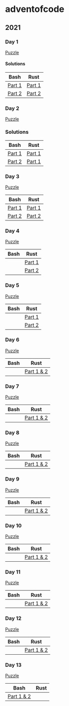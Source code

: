 # adventofcode

## 2021

### Day 1
[Puzzle](2021/Day1/Day1.md)

#### Solutions

| Bash                                   | Rust                                            |
| -------------------------------------- | ----------------------------------------------- |
| [Part 1](2021/Day1/bash/Day1_Part1.sh) | [Part 1](2021/Day1/rust/day1_part1/src/main.rs) |
| [Part 2](2021/Day1/bash/Day1_Part2.sh) | [Part 2](2021/Day1/rust/day1_part2/src/main.rs) |

### Day 2

[Puzzle](2021/Day2/Day2.md)

### Solutions

| Bash                                   | Rust                                            |
| ---------------------------------------| ----------------------------------------------- |
| [Part 1](2021/Day2/bash/Day2_Part1.sh) | [Part 1](2021/Day2/rust/day2_part1/src/main.rs) |
| [Part 2](2021/Day2/bash/Day2_Part2.sh) | [Part 1](2021/Day2/rust/day2_part2/src/main.rs) |

### Day 3

[Puzzle](2021/Day3/Day3.md)

| Bash                                   | Rust                                            |
| -------------------------------------- | ----------------------------------------------- |
| [Part 1](2021/Day3/bash/day3_part1.sh) | [Part 1](2021/Day3/rust/day3_part1/src/main.rs) |
| [Part 2](2021/Day3/bash/day3_part2.sh) | [Part 2](2021/Day3/rust/day3_part1/src/main.rs) |
### Day 4

[Puzzle](2021/Day4/Day4.md)

| Bash                                   | Rust                                            |
| ---------------------------------------| ----------------------------------------------- |
|  | [Part 1](2021/Day4/rust/day4_part1/src/main.rs) |
|  | [Part 2](2021/Day4/rust/day4_part1/src/main.rs) |

### Day 5

[Puzzle](2021/Day5/Day5.md)

| Bash                                        | Rust                                            |
| ------------------------------------------- | ----------------------------------------------- |
|      | [Part 1](2021/Day5/rust/day5_part1/src/main.rs) |
|      | [Part 2](2021/Day5/rust/day5_part1/src/main.rs) |

### Day 6

[Puzzle](2021/Day/Day.md)

| Bash                                        | Rust                                            |
| ------------------------------------------- | ----------------------------------------------- |
|       | [Part 1 & 2](2021/Day6/rust/src/main.rs) |

### Day 7

[Puzzle](2021/Day7/Day7.md)

| Bash                                        | Rust                                        |
| ------------------------------------------- | ------------------------------------------- |
|   | [Part 1 & 2](2021/Day7/rust/src/main.rs) |

### Day 8

[Puzzle](2021/Day8/Day8.md)

| Bash                                        | Rust                                        |
| ------------------------------------------- | ------------------------------------------- |
| | [Part 1 & 2](2021/Day8/rust/src/main.rs) |

### Day 9

[Puzzle](2021/Day9/Day9.md)

| Bash                                        | Rust                                        |
| ------------------------------------------- | ------------------------------------------- |
| | [Part 1 & 2](2021/Day9/rust/src/main.rs) |

### Day 10

[Puzzle](2021/Day10/Day10.md)

| Bash                                        | Rust                                        |
| ------------------------------------------- | ------------------------------------------- |
| | [Part 1 & 2](2021/Day10/rust/src/main.rs) |

### Day 11

[Puzzle](2021/Day11/Day11.md)

| Bash                                        | Rust                                        |
| ------------------------------------------- | ------------------------------------------- |
| | [Part 1 & 2](2021/Day11/rust/src/main.rs) |

### Day 12

[Puzzle](2021/Day12/Day12.md)

| Bash                                        | Rust                                        |
| ------------------------------------------- | ------------------------------------------- |
| | [Part 1 & 2](2021/Day12/rust/src/main.rs) |

### Day 13

[Puzzle](2021/Day13/Day13.md)

| Bash                                        | Rust                                        |
| ------------------------------------------- | ------------------------------------------- |
| [Part 1 & 2](2021/Day13/rust/src/main.rs) |
